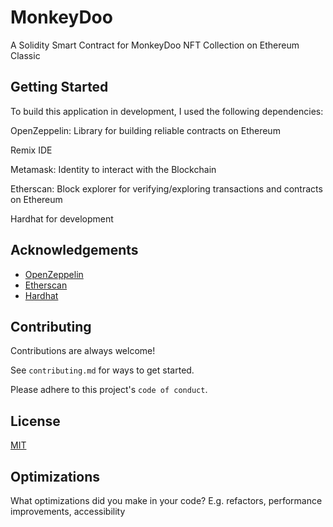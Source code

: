 
# MonkeyDoo

A Solidity Smart Contract for MonkeyDoo NFT Collection on Ethereum Classic

## Getting Started

To build this application in development, I used the following dependencies:

OpenZeppelin: Library for building reliable contracts on Ethereum

Remix IDE

Metamask: Identity to interact with the Blockchain

Etherscan: Block explorer for verifying/exploring transactions and contracts on Ethereum

Hardhat for development



## Acknowledgements

 - [OpenZeppelin](https://github.com/OpenZeppelin/openzeppelin-contracts)
 - [Etherscan](https://etherscan.io/)
 - [Hardhat](https://hardhat.org/)
 


## Contributing

Contributions are always welcome!

See `contributing.md` for ways to get started.

Please adhere to this project's `code of conduct`.


## License

[MIT](https://choosealicense.com/licenses/mit/)


## Optimizations

What optimizations did you make in your code? E.g. refactors, performance improvements, accessibility

